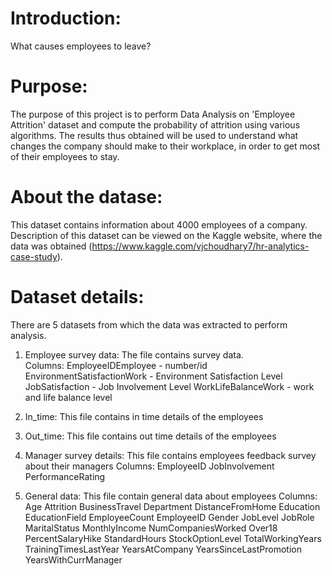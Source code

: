 # Introduction:
What causes employees to leave?

# Purpose:
The purpose of this project is to perform Data Analysis on 'Employee Attrition' dataset and compute the probability of attrition using various algorithms. The results thus obtained will be used to understand what changes the company should make to their workplace, in order to get most of their employees to stay.

# About the datase:
This dataset contains information about 4000 employees of a company. Description of this dataset can be viewed on the Kaggle website, where the data was obtained (https://www.kaggle.com/vjchoudhary7/hr-analytics-case-study).

# Dataset details:
  There are 5 datasets from which the data was extracted to perform analysis.
  
  1. Employee survey data: The file contains survey data.  
  Columns:
  EmployeeIDEmployee - number/id
  EnvironmentSatisfactionWork - Environment Satisfaction Level
  JobSatisfaction - Job Involvement Level
  WorkLifeBalanceWork  - work and life balance level
  
  2. In_time: This file contains in time details of the employees

 3. Out_time: This file contains out time details of the employees

 4. Manager survey details: This file contains employees feedback survey about their managers
  Columns:
  EmployeeID
  JobInvolvement
  PerformanceRating 
  
  
  5. General data: This file contain general data about employees
  Columns: 
  Age
  Attrition
  BusinessTravel 
  Department 
  DistanceFromHome 
  Education
  EducationField
  EmployeeCount
  EmployeeID
  Gender
  JobLevel
  JobRole
  MaritalStatus
  MonthlyIncome
  NumCompaniesWorked
  Over18
  PercentSalaryHike
  StandardHours
  StockOptionLevel
  TotalWorkingYears
  TrainingTimesLastYear
  YearsAtCompany
  YearsSinceLastPromotion
  YearsWithCurrManager
